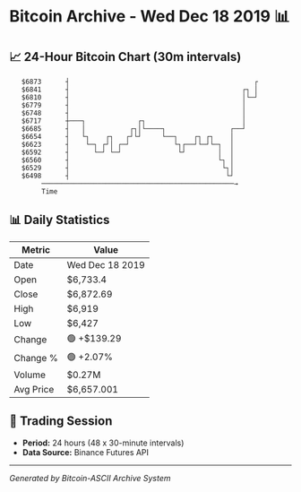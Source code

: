 # Bitcoin Archive - Wed Dec 18 2019 📊

## 📈 24-Hour Bitcoin Chart (30m intervals)

```
   $6873      ┤                                              ┌ 
   $6841      ┤                                           ┌┐ │ 
   $6810      ┤                                           │└─┘ 
   $6779      ┤                                           │    
   $6748      ┤                                           │    
   $6717      ┼───┐             ┌┐                        │    
   $6685      ┤   │           ┌┐│└────┐                ┌──┘    
   $6654      ┤   └┐    ┌┐   ┌┘└┘     └──┐    ┌┐ ┌┐    │       
   $6623      ┤    └─┐ ┌┘│ ┌─┘           └┐┌──┘└─┘└─┐  │       
   $6592      ┤      └─┘ └─┘              └┘        │  │       
   $6560      ┤                                     └┐ │       
   $6529      ┤                                      └┐│       
   $6498      ┤                                       └┘       
        ────────────────────────────────────────────────→
        Time
```

## 📊 Daily Statistics

| Metric | Value |
|--------|-------|
| Date | Wed Dec 18 2019 |
| Open | $6,733.4 |
| Close | $6,872.69 |
| High | $6,919 |
| Low | $6,427 |
| Change | 🟢 +$139.29 |
| Change % | 🟢 +2.07% |
| Volume | $0.27M |
| Avg Price | $6,657.001 |

## 📅 Trading Session

- **Period:** 24 hours (48 x 30-minute intervals)
- **Data Source:** Binance Futures API

---
*Generated by Bitcoin-ASCII Archive System*
